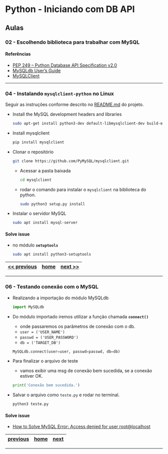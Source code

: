 # Python - Iniciando com DB API

## Aulas

### 02 - Escolhendo biblioteca para trabalhar com MySQL

#### Referências

* [PEP 249 – Python Database API Specification v2.0][1]
* [MySQLdb User’s Guide][2]
* [MySQLClient][3]

[1]: https://peps.python.org/pep-0249/
[2]: https://mysqlclient.readthedocs.io/user_guide.html#mysqldb-user-s-guide
[3]: https://github.com/PyMySQL/mysqlclient

---

### 04 - Instalando `mysqlclient-python` no Linux

Seguir as instruções conforme descrito no [README.md](https://github.com/PyMySQL/mysqlclient#linux>) do projeto.

* Install the MySQL development headers and libraries

  ```sh
  sudo apt-get install python3-dev default-libmysqlclient-dev build-essential
  ```

* Install mysqlclient
  
  ```sh
  pip install mysqlclient
  ```

* Clonar o repositório

  ```sh
  git clone https://github.com/PyMySQL/mysqlclient.git
  ```

  * Acessar a pasta baixada

    ```sh
    cd mysqlclient
    ```

  * rodar o comando para instalar o `mysqlclient` na biblioteca do python.
    
    ```sh
    sudo python3 setup.py install
    ```

* Instalar o servidor MySQL
  
  ```sh
  sudo apt install mysql-server
  ```

#### Solve issue

* no módulo **`setuptools`**

  ```sh
  sudo apt install python3-setuptools
  ```

<center>

  [<< previous](#02---escolhendo-biblioteca-para-trabalhar-com-mysql) | [home](#python---iniciando-com-db-api) | [next >>](#06---testando-conexão-com-o-mysql)
  -|-|-|

</center>

---

### 06 - Testando conexão com o MySQL

* Realizando a importação do módulo MySQLdb

  ```py
  import MySQLdb
  ```

* Do módulo importado iremos utilizar a função chamada **`connect()`**
  * onde passaremos os parâmetros de conexão com o db.
  * `user = ('USER_NAME')`
  * `passwd = ('USER_PASSWORD')`
  * `db = ('TARGET_DB')`
  
  ```py
  MySQLdb.connect(user=user, passwd=passwd, db=db)
  ```

* Para finalizar o arquivo de teste
  * vamos exibir uma msg de conexão bem sucedida, se a conexão estiver OK.

  ```py
  print('Conexão bem sucedida.')
  ```

* Salvar o arquivo como `teste.py` e rodar no terminal.

  ```sh
  python3 teste.py
  ```

#### Solve issue

* [How to Solve MySQL Error: Access denied for user root@localhost][1]

[1]: https://phoenixnap.com/kb/access-denied-for-user-root-localhost

<center>

  [previous](#04---instalando-mysqlclient-python-no-linux) | [home](#python---iniciando-com-db-api) | [next]()
  -|-|-|

</center>

---

